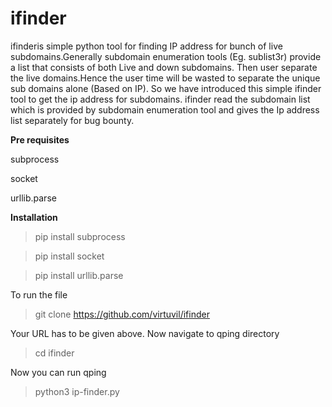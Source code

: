 # ifinder
 ifinderis simple python tool for finding IP address for bunch of live subdomains.Generally subdomain enumeration tools (Eg. sublist3r) provide a list that consists of both Live and down subdomains. Then user separate the live domains.Hence the user time will be wasted to separate the unique sub domains alone (Based on IP).  So we have introduced this simple ifinder tool to get the ip address for subdomains. ifinder read the subdomain list which is provided by subdomain enumeration tool and gives the Ip address list separately for bug bounty.
 
**Pre requisites**

subprocess

socket

urllib.parse

**Installation**

> pip install subprocess

> pip install socket

> pip install urllib.parse

To run the file

>git clone https://github.com/virtuvil/ifinder

Your URL has to be given above. Now navigate to qping directory

>cd ifinder

Now you can run qping

>python3 ip-finder.py


